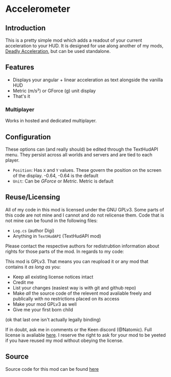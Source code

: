 ﻿# Accelerometer 

## Introduction 

This is a pretty simple mod which adds a readout of your current acceleration to your HUD. 
It is designed for use along another of my mods, [Deadly Acceleration](https://steamcommunity.com/workshop/filedetails/?id=2422178213), 
but can be used standalone. 

## Features

- Displays your angular + linear acceleration as text alongside the vanilla HUD
- Metric (m/s²) or GForce (g) unit display
- That's it

### Multiplayer

Works in hosted and dedicated multiplayer.

## Configuration

These options can (and really should) be edited through the TextHudAPI menu. They persist across all worlds and servers and are tied to 
each player.

- `Position`: Has `X` and `Y` values. These govern the position on the screen of the display. -0.64, -0.64 is the default
- `Unit`: Can be _GForce_ or _Metric_. Metric is default

## Reuse/Licensing

All of my code in this mod is licensed under the GNU GPLv3. Some parts of this code are not mine 
and I cannot and do not relicense them. Code that is not mine can be found in the following files:

- `Log.cs` (author Digi)
- Anything in `TextHudAPI` (TextHudAPI mod)

Please contact the respective authors for redistrubtion information about rights for those parts of the mod. In regards to my code:

This mod is GPLv3. That means you can reupload it or any mod that contains it _as long as_ you:

- Keep all existing license notices intact
- Credit me
- List your changes (easiest way is with git and github repo)
- Make _all_ the source code of the relevent mod avaliable freely and publically with no restrictions placed on its access
- Make your mod GPLv3 as well
- Give me your first born child

(ok that last one isn't actually legally binding)

If in doubt, ask me in comments or the Keen discord (\@Natomic). 
Full license is avaliable [here](https://github.com/0x00002a/Accelerometer/blob/74aad99d203f819d7097298f451a4efc131f2dea/LICENSE). I reserve the right to ask 
for your mod to be yeeted if you have reused my mod without obeying the license.

## Source

Source code for this mod can be found [here](https://github.com/0x00002a/Accelerometer)